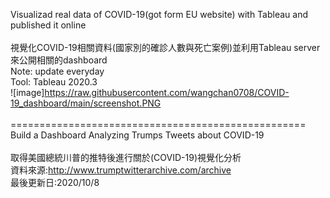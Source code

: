 Visualizad real data of COVID-19(got form EU website) with Tableau and published it online
<br>
<br>視覺化COVID-19相關資料(國家別的確診人數與死亡案例)並利用Tableau server來公開相關的dashboard
<br>Note: update everyday
<br>Tool: Tableau 2020.3
<br>
![image]https://raw.githubusercontent.com/wangchan0708/COVID-19_dashboard/main/screenshot.PNG
<br>
<br>===================================================
<br>Build a Dashboard Analyzing Trumps Tweets about COVID-19
<br>
<br>取得美國總統川普的推特後進行關於(COVID-19)視覺化分析
<br>資料來源:http://www.trumptwitterarchive.com/archive
<br>最後更新日:2020/10/8
